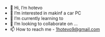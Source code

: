 - 👋 Hi, I’m hotevo
- 👀 I’m interested in makinf a car PC
- 🌱 I’m currently learning to 
- 💞️ I’m looking to collaborate on ...
- 📫 How to reach me - 1hotevo9@gmail.com

<!---
hotevo/hotevo is a ✨ special ✨ repository because its `README.md` (this file) appears on your GitHub profile.
You can click the Preview link to take a look at your changes.
--->
